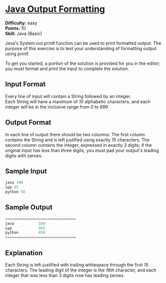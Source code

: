 # [Java Output Formatting](https://www.hackerrank.com/challenges/java-output-formatting/problem)

**Difficulty:** easy
</br>**Points:** 10
</br>**Skill:** Java (Basic)

Java's System.out.printf function can be used to print formatted output. The purpose of this exercise is to test your understanding of formatting output using printf.

To get you started, a portion of the solution is provided for you in the editor; you must format and print the input to complete the solution.

## Input Format

Every line of input will contain a String followed by an integer.</br>
Each String will have a maximum of _10_ alphabetic characters, and each integer will be in the inclusive range from _0_ to _999_.

## Output Format

In each line of output there should be two columns:
The first column contains the String and is left justified using exactly _15_ characters.
The second column contains the integer, expressed in exactly _3_ digits; if the original input has less than three digits, you must pad your output's leading digits with zeroes.

## Sample Input
````java
java 100
cpp 65
python 50
````

## Sample Output
````java
================================
java           100
cpp            065
python         050
================================
````

## Explanation

Each String is left-justified with trailing whitespace through the first _15_ characters. The leading digit of the integer is the _16th_ character, and each integer that was less than _3_ digits now has leading zeroes.